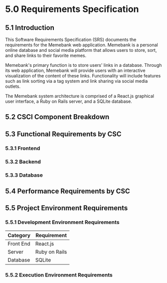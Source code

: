 # 5.0	Requirements Specification


## 5.1	Introduction

This Software Requirements Specification (SRS) documents the requirements for the Memebank web application. Memebank is a personal online database and social media platform that allows users to store, sort, and share links to their favorite memes.

Memebank's primary function is to store users' links in a database. Through its web application, Memebank will provide users with an interactive visualization of the content of these links. Functionality will include features such as link sorting via a tag system and link sharing via social media outlets.

The Memebank system architecture is comprised of a React.js graphical user interface, a Ruby on Rails server, and a SQLite database.

## 5.2	CSCI Component Breakdown

## 5.3	Functional Requirements by CSC

### 5.3.1	Frontend

### 5.3.2	Backend

### 5.3.3	Database

## 5.4	Performance Requirements by CSC

## 5.5	Project Environment Requirements

### 5.5.1	Development Environment Requirements

| Category | Requirement |
|---|---|
| Front End | React.js |
| Server | Ruby on Rails |
| Database | SQLite |

### 5.5.2	Execution Environment Requirements
